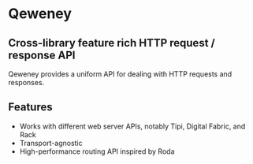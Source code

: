 # Qeweney

## Cross-library feature rich HTTP request / response API

Qeweney provides a uniform API for dealing with HTTP requests and responses.

## Features

- Works with different web server APIs, notably Tipi, Digital Fabric, and Rack
- Transport-agnostic
- High-performance routing API inspired by Roda
